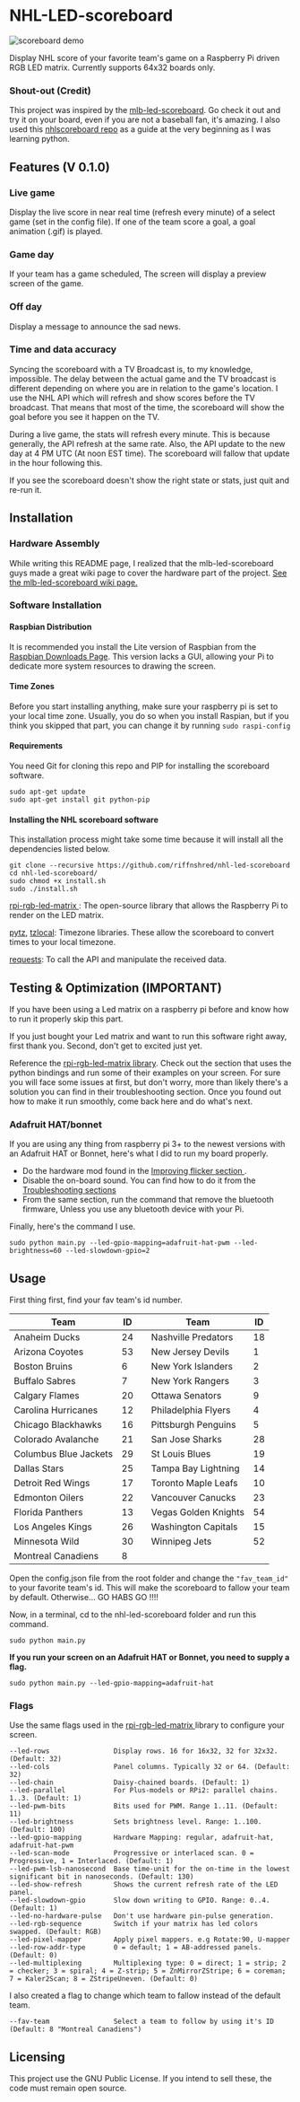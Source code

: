 # NHL-LED-scoreboard
![scoreboard demo](imgs/scoreboard.jpg)

Display NHL score of your favorite team's game on a Raspberry Pi driven RGB LED 
matrix. Currently supports 64x32 boards only.

### Shout-out (Credit)
This project was inspired by the [mlb-led-scoreboard](https://github.com/MLB-LED-Scoreboard/mlb-led-scoreboard). Go check it out and try it on your board, even if you are not a baseball fan, it's amazing.
I also used this [nhlscoreboard repo](https://github.com/quarterturn/nhlscoreboard) as a guide at the very beginning as I was learning python.

## Features (V 0.1.0)

### Live game 
Display the live score in near real time (refresh every minute) of a 
select game (set in the config file). If one of the team score a goal, 
a goal animation (.gif) is played.

### Game day
If your team has a game scheduled, The screen will display a preview 
screen of the game.

### Off day
Display a message to announce the sad news.

### Time and data accuracy
Syncing the scoreboard with a TV Broadcast is, to my knowledge, impossible. The delay between the actual game and the TV broadcast is different depending on where you are in relation to the game's location. I use the NHL API which will refresh and show scores before the TV broadcast. That means that most of the time, the scoreboard will show the goal before you see it happen on the TV.

During a live game, the stats will refresh every minute. This is because generally, the API refresh at the same rate. Also, the API update to the new day at 4 PM UTC (At noon EST time). The scoreboard will fallow that update in the hour following this.

If you see the scoreboard doesn't show the right state or stats, just quit and re-run it.

## Installation
### Hardware Assembly
While writing this README page, I realized that the mlb-led-scoreboard guys made a great wiki page to cover the hardware part of the project. 
[See the mlb-led-scoreboard wiki page.](https://github.com/MLB-LED-Scoreboard/mlb-led-scoreboard/wiki)

### Software Installation
#### Raspbian Distribution
It is recommended you install the Lite version of Raspbian from the [Raspbian Downloads Page](https://www.raspberrypi.org/downloads/raspbian/). This version lacks a GUI, allowing your Pi to dedicate more system resources to drawing the screen.

#### Time Zones
Before you start installing anything, make sure your raspberry pi is set to your local time zone. Usually, you do so when you install Raspian, but if you think you skipped that part, you can change it by running `sudo raspi-config`

#### Requirements
You need Git for cloning this repo and PIP for installing the scoreboard software.
```
sudo apt-get update
sudo apt-get install git python-pip
```

#### Installing the NHL scoreboard software
This installation process might take some time because it will install all the dependencies listed below.

```
git clone --recursive https://github.com/riffnshred/nhl-led-scoreboard
cd nhl-led-scoreboard/
sudo chmod +x install.sh
sudo ./install.sh
```
[rpi-rgb-led-matrix ](https://github.com/hzeller/rpi-rgb-led-matrix/tree/master/bindings/python#building): The open-source library that allows the Raspberry Pi to render on the LED matrix.

[pytz](http://pytz.sourceforge.net/), [tzlocal](https://github.com/regebro/tzlocal): Timezone libraries. These allow the scoreboard to convert times to your local timezone.

[requests](https://requests.kennethreitz.org/en/master/): To call the API and manipulate the received data.

## Testing & Optimization (IMPORTANT)
If you have been using a Led matrix on a raspberry pi before and know how to run it properly skip this part. 

If you just bought your Led matrix and want to run this software right away, first thank you. Second, don't get to excited just yet.

Reference the [rpi-rgb-led-matrix library](https://github.com/hzeller/rpi-rgb-led-matrix/). Check out the section that uses the python bindings and run some of their examples on your screen. For sure you will face some issues at first, but don't worry, more than likely there's a solution you can find in their troubleshooting section.
Once you found out how to make it run smoothly, come back here and do what's next.

### Adafruit HAT/bonnet
If you are using any thing from raspberry pi 3+ to the newest versions with an Adafruit HAT or Bonnet, here's what I did to run my board properly.

* Do the hardware mod found in the [Improving flicker section ](https://github.com/hzeller/rpi-rgb-led-matrix#improving-flicker).
* Disable the on-board sound. You can find how to do it from the [Troubleshooting sections](https://github.com/hzeller/rpi-rgb-led-matrix#troubleshooting)
* From the same section, run the command that remove the bluetooth firmware, Unless you use any bluetooth device with your Pi.

Finally, here's the command I use. 
```
sudo python main.py --led-gpio-mapping=adafruit-hat-pwm --led-brightness=60 --led-slowdown-gpio=2
```

## Usage
First thing first, find your fav team's id number.

| Team                  | ID |   | Team                 | ID |
|-----------------------|----|---|----------------------|----|
| Anaheim Ducks         | 24 |   | Nashville Predators  | 18 |
| Arizona Coyotes       | 53 |   | New Jersey Devils    | 1  |
| Boston Bruins         | 6  |   | New York Islanders   | 2  |
| Buffalo Sabres        | 7  |   | New York Rangers     | 3  |
| Calgary Flames        | 20 |   | Ottawa Senators      | 9  |
| Carolina Hurricanes   | 12 |   | Philadelphia Flyers  | 4  |
| Chicago Blackhawks    | 16 |   | Pittsburgh Penguins  | 5  |
| Colorado Avalanche    | 21 |   | San Jose Sharks      | 28 |
| Columbus Blue Jackets | 29 |   | St Louis Blues       | 19 |
| Dallas Stars          | 25 |   | Tampa Bay Lightning  | 14 |
| Detroit Red Wings     | 17 |   | Toronto Maple Leafs  | 10 |
| Edmonton Oilers       | 22 |   | Vancouver Canucks    | 23 |
| Florida Panthers      | 13 |   | Vegas Golden Knights | 54 |
| Los Angeles Kings     | 26 |   | Washington Capitals  | 15 |
| Minnesota Wild        | 30 |   | Winnipeg Jets        | 52 |
| Montreal Canadiens    | 8  |   |                      |    |


Open the config.json file from the root folder and change the `"fav_team_id"` to your favorite team's id. This will make the scoreboard to fallow
your team by default. Otherwise... GO HABS GO !!!!

Now, in a terminal, cd to the nhl-led-scoreboard folder and run this command. 
```
sudo python main.py 
```
**If you run your screen on an Adafruit HAT or Bonnet, you need to supply a flag.**
```
sudo python main.py --led-gpio-mapping=adafruit-hat
```

### Flags
Use the same flags used in the [rpi-rgb-led-matrix ](https://github.com/hzeller/rpi-rgb-led-matrix/) library to configure your screen.
```
--led-rows                Display rows. 16 for 16x32, 32 for 32x32. (Default: 32)
--led-cols                Panel columns. Typically 32 or 64. (Default: 32)
--led-chain               Daisy-chained boards. (Default: 1)
--led-parallel            For Plus-models or RPi2: parallel chains. 1..3. (Default: 1)
--led-pwm-bits            Bits used for PWM. Range 1..11. (Default: 11)
--led-brightness          Sets brightness level. Range: 1..100. (Default: 100)
--led-gpio-mapping        Hardware Mapping: regular, adafruit-hat, adafruit-hat-pwm
--led-scan-mode           Progressive or interlaced scan. 0 = Progressive, 1 = Interlaced. (Default: 1)
--led-pwm-lsb-nanosecond  Base time-unit for the on-time in the lowest significant bit in nanoseconds. (Default: 130)
--led-show-refresh        Shows the current refresh rate of the LED panel.
--led-slowdown-gpio       Slow down writing to GPIO. Range: 0..4. (Default: 1)
--led-no-hardware-pulse   Don't use hardware pin-pulse generation.
--led-rgb-sequence        Switch if your matrix has led colors swapped. (Default: RGB)
--led-pixel-mapper        Apply pixel mappers. e.g Rotate:90, U-mapper
--led-row-addr-type       0 = default; 1 = AB-addressed panels. (Default: 0)
--led-multiplexing        Multiplexing type: 0 = direct; 1 = strip; 2 = checker; 3 = spiral; 4 = Z-strip; 5 = ZnMirrorZStripe; 6 = coreman; 7 = Kaler2Scan; 8 = ZStripeUneven. (Default: 0)
```
I also created a flag to change which team to fallow instead of the default team. 
```
--fav-team                Select a team to follow by using it's ID (Default: 8 "Montreal Canadiens") 
```

## Licensing
This project use the GNU Public License. If you intend to sell these, the code must remain open source.